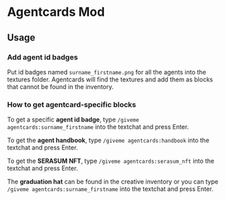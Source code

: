 # Agentcards Mod

## Usage
### Add agent id badges
Put id badges named `surname_firstname.png` for all the agents into the textures folder. Agentcards will find the textures and add them as blocks that cannot be found in the inventory.

### How to get agentcard-specific blocks
To get a specific **agent id badge**, type `/giveme agentcards:surname_firstname` into the textchat and press Enter.

To get the **agent handbook**, type `/giveme agentcards:handbook` into the textchat and press Enter.

To get the **SERASUM NFT**, type `/giveme agentcards:serasum_nft` into the textchat and press Enter.

The **graduation hat** can be found in the creative inventory or you can type `/giveme agentcards:surname_firstname` into the textchat and press Enter.
